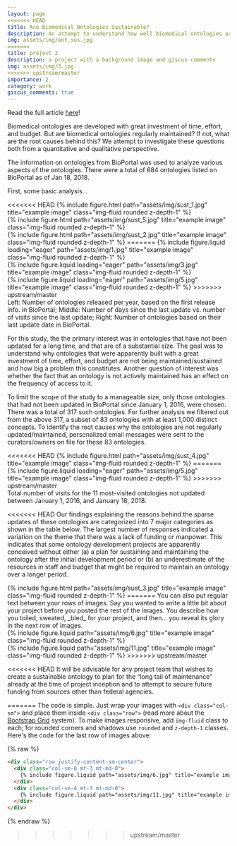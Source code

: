 ```yaml
---
layout: page
<<<<<<< HEAD
title: Are Biomedical Ontologies Sustainable?
description: An attempt to understand how well biomedical ontologies are maintained after their initial development!
img: assets/img/ont_sus.jpg
=======
title: project 2
description: a project with a background image and giscus comments
img: assets/img/3.jpg
>>>>>>> upstream/master
importance: 2
category: work
giscus_comments: true
---
```


Read the full article <a href="https://www.ncbi.nlm.nih.gov/pmc/articles/PMC6371329/">here</a>!

Biomedical ontologies are developed with great investment of time, effort, and
budget. But are biomedical ontologies regularly maintained? If not, what are the root causes
behind this? We attempt to investigate these questions both from a
quantitative and qualitative perspective.

The information on ontologies from BioPortal was used to analyze various aspects of the
ontologies. There were a total of 684 ontologies listed on BioPortal as of Jan 18, 2018.

First, some basic analysis...


<div class="row">
    <div class="col-sm mt-3 mt-md-0">
<<<<<<< HEAD
        {% include figure.html path="assets/img/sust_1.jpg" title="example image" class="img-fluid rounded z-depth-1" %}
    </div>
    <div class="col-sm mt-3 mt-md-0">
        {% include figure.html path="assets/img/sust_5.jpg" title="example image" class="img-fluid rounded z-depth-1" %}
    </div>
    <div class="col-sm mt-3 mt-md-0">
        {% include figure.html path="assets/img/sust_2.jpg" title="example image" class="img-fluid rounded z-depth-1" %}
=======
        {% include figure.liquid loading="eager" path="assets/img/1.jpg" title="example image" class="img-fluid rounded z-depth-1" %}
    </div>
    <div class="col-sm mt-3 mt-md-0">
        {% include figure.liquid loading="eager" path="assets/img/3.jpg" title="example image" class="img-fluid rounded z-depth-1" %}
    </div>
    <div class="col-sm mt-3 mt-md-0">
        {% include figure.liquid loading="eager" path="assets/img/5.jpg" title="example image" class="img-fluid rounded z-depth-1" %}
>>>>>>> upstream/master
    </div>
</div>
<div class="caption">
    Left: Number of ontologies released per year, based on the first release info. in BioPortal; Middle: Number of days since the last update vs. number of visits since the last update; Right: Number of ontologies based on their last update date in BioPortal.
</div>

For this study, the the primary interest was in ontologies that have not been updated for a
long time, and that are of a substantial size. The goal was to understand why ontologies that
were apparently built with a great investment of time, effort, and budget are not being
maintained/sustained and how big a problem this constitutes. Another question of interest
was whether the fact that an ontology is not actively maintained has an effect on the frequency
of access to it.

To limit the scope of the study to a manageable size, only those ontologies that had not
been updated in BioPortal since January 1, 2016, were chosen. There was a total of 317
such ontologies. For further analysis we filtered out from the above 317, a subset of 83 ontologies with at least 1,000
distinct concepts. To identify the root causes why the ontologies are not regularly updated/maintained,
personalized email messages were sent to the curators/owners on file for these 83
ontologies.

<div class="row">
    <div class="col-sm mt-3 mt-md-0">
<<<<<<< HEAD
        {% include figure.html path="assets/img/sust_4.jpg" title="example image" class="img-fluid rounded z-depth-1" %}
=======
        {% include figure.liquid loading="eager" path="assets/img/5.jpg" title="example image" class="img-fluid rounded z-depth-1" %}
>>>>>>> upstream/master
    </div>
</div>
<div class="caption">
    Total number of visits for the 11 most-visited ontologies not updated between
January 1, 2016, and January 18, 2018.
</div>

<<<<<<< HEAD
Our findings explaining the reasons behind the sparse updates of these ontologies are categorized into 7 major categories as shown in the table below. The largest number of responses indicated a variation on the theme that there was a lack of funding or manpower. This indicates that some ontology development projects are apparently conceived without
either (a) a plan for sustaining and maintaining the ontology after the initial development period or (b) an underestimate of the resources in staff and budget that might be required
to maintain an ontology over a longer period.

<div class="row">
    <div class="col-sm mt-3 mt-md-0">
        {% include figure.html path="assets/img/sust_3.jpg" title="example image" class="img-fluid rounded z-depth-1" %}
=======
You can also put regular text between your rows of images.
Say you wanted to write a little bit about your project before you posted the rest of the images.
You describe how you toiled, sweated, _bled_ for your project, and then... you reveal its glory in the next row of images.

<div class="row justify-content-sm-center">
    <div class="col-sm-8 mt-3 mt-md-0">
        {% include figure.liquid path="assets/img/6.jpg" title="example image" class="img-fluid rounded z-depth-1" %}
    </div>
    <div class="col-sm-4 mt-3 mt-md-0">
        {% include figure.liquid path="assets/img/11.jpg" title="example image" class="img-fluid rounded z-depth-1" %}
>>>>>>> upstream/master
    </div>
</div>

<<<<<<< HEAD
It will be advisable for any project team that wishes to create a sustainable ontology to plan for the “long tail of maintenance” already at the time of project inception and to attempt to secure future funding from sources other than federal agencies.


=======
The code is simple.
Just wrap your images with `<div class="col-sm">` and place them inside `<div class="row">` (read more about the <a href="https://getbootstrap.com/docs/4.4/layout/grid/">Bootstrap Grid</a> system).
To make images responsive, add `img-fluid` class to each; for rounded corners and shadows use `rounded` and `z-depth-1` classes.
Here's the code for the last row of images above:

{% raw %}

```html
<div class="row justify-content-sm-center">
  <div class="col-sm-8 mt-3 mt-md-0">
    {% include figure.liquid path="assets/img/6.jpg" title="example image" class="img-fluid rounded z-depth-1" %}
  </div>
  <div class="col-sm-4 mt-3 mt-md-0">
    {% include figure.liquid path="assets/img/11.jpg" title="example image" class="img-fluid rounded z-depth-1" %}
  </div>
</div>
```

{% endraw %}
>>>>>>> upstream/master
